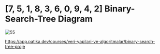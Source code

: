 # [7, 5, 1, 8, 3, 6, 0, 9, 4, 2] Binary-Search-Tree Diagram  

![55](https://user-images.githubusercontent.com/110139452/181605300-702c8949-123f-42ae-aa61-7338b4438af1.png)  

https://app.patika.dev/courses/veri-yapilari-ve-algoritmalar/binary-search-tree-proje
